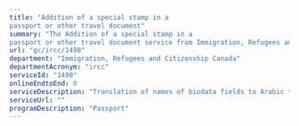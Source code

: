 ```yaml
---
title: "Addition of a special stamp in a  
passport or other travel document"
summary: "The Addition of a special stamp in a  
passport or other travel document service from Immigration, Refugees and Citizenship Canada is not available end-to-end online, according to the GC Service Inventory."
url: "gc/ircc/1498"
department: "Immigration, Refugees and Citizenship Canada"
departmentAcronym: "ircc"
serviceId: "1498"
onlineEndtoEnd: 0
serviceDescription: "Translation of names of biodata fields to Arabic to enable passport holder to travel to an Arabic speaking country."
serviceUrl: ""
programDescription: "Passport"
---
```

